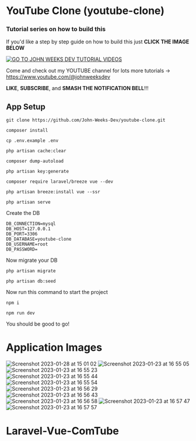 # YouTube Clone (youtube-clone)

### Tutorial series on how to build this

If you'd like a step by step guide on how to build this just **CLICK THE IMAGE BELOW**

[![GO TO JOHN WEEKS DEV TUTORIAL VIDEOS](https://user-images.githubusercontent.com/108229029/220176298-fa25f75f-6025-4b05-83fd-ab0beca61cc5.png)](https://www.youtube.com/watch?v=o-hIuejQzAA)

Come and check out my YOUTUBE channel for lots more tutorials -> https://www.youtube.com/@johnweeksdev

**LIKE**, **SUBSCRIBE**, and **SMASH THE NOTIFICATION BELL**!!!

## App Setup

```
git clone https://github.com/John-Weeks-Dev/youtube-clone.git

composer install 

cp .env.example .env 

php artisan cache:clear 

composer dump-autoload 

php artisan key:generate

composer require laravel/breeze vue --dev

php artisan breeze:install vue --ssr

php artisan serve
```

Create the DB
```
DB_CONNECTION=mysql
DB_HOST=127.0.0.1
DB_PORT=3306
DB_DATABASE=youtube-clone
DB_USERNAME=root
DB_PASSWORD=
```
Now migrate your DB
```
php artisan migrate

php artisan db:seed
```

Now run this command to start the project 
```
npm i

npm run dev
```

You should be good to go!

# Application Images
![Screenshot 2023-01-28 at 15 01 02](https://user-images.githubusercontent.com/108229029/215254541-900cc6a9-027d-451a-bc7c-202b9daf0b0e.png)
![Screenshot 2023-01-23 at 16 55 05](https://user-images.githubusercontent.com/108229029/214011782-719ff6ca-5307-4942-8ea2-2919e728a904.png)
![Screenshot 2023-01-23 at 16 55 23](https://user-images.githubusercontent.com/108229029/214011851-c528db5f-20d4-416f-852f-6091db17d106.png)
![Screenshot 2023-01-23 at 16 55 44](https://user-images.githubusercontent.com/108229029/214011872-8beb26da-569d-4713-a9f1-ced2c4aa7ffa.png)
![Screenshot 2023-01-23 at 16 55 54](https://user-images.githubusercontent.com/108229029/214011886-31f0546c-d16d-4654-880e-a80cd49f6bdf.png)
![Screenshot 2023-01-23 at 16 56 29](https://user-images.githubusercontent.com/108229029/214011897-31b94863-5394-40da-9e58-738df1d366bb.png)
![Screenshot 2023-01-23 at 16 56 43](https://user-images.githubusercontent.com/108229029/214011917-4a64f552-c809-45dc-aacb-d3caeb1b82bc.png)
![Screenshot 2023-01-23 at 16 56 58](https://user-images.githubusercontent.com/108229029/214011922-a05680ed-f85e-4137-8d2d-ce5b26070ef5.png)
![Screenshot 2023-01-23 at 16 57 47](https://user-images.githubusercontent.com/108229029/214011959-08c523d7-cac7-41a1-890f-4eba1a343dff.png)
![Screenshot 2023-01-23 at 16 57 57](https://user-images.githubusercontent.com/108229029/214011979-546cedb5-45b8-43da-a6f6-50d64376768d.png)

# Laravel-Vue-ComTube
